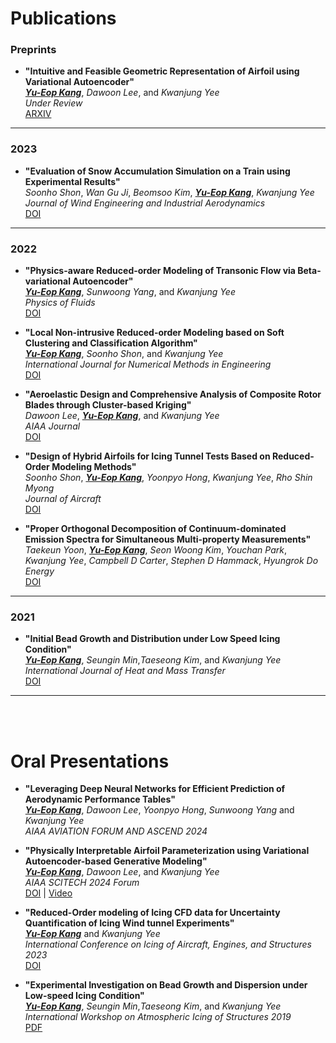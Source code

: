 # **Publications**

### Preprints
- **"Intuitive and Feasible Geometric Representation of Airfoil using Variational Autoencoder"**  
  <u><strong><i>Yu-Eop Kang</i></strong></u>, *Dawoon Lee*, and *Kwanjung Yee*  
  *Under Review*  
  [ARXIV](https://arxiv.org/abs/2311.10921)

---
### 2023

- **"Evaluation of Snow Accumulation Simulation on a Train using Experimental Results"**  
  *Soonho Shon*, *Wan Gu Ji*, *Beomsoo Kim*, <u><strong><i>Yu-Eop Kang</i></strong></u>, *Kwanjung Yee*   
  *Journal of Wind Engineering and Industrial Aerodynamics*   
  [DOI](https://doi.org/10.1016/j.jweia.2022.105275)

---

### 2022

- **"Physics-aware Reduced-order Modeling of Transonic Flow via Beta-variational Autoencoder"**  
  <u><strong><i>Yu-Eop Kang</i></strong></u>, *Sunwoong Yang*, and *Kwanjung Yee*  
  *Physics of Fluids*  
  [DOI](https://doi.org/10.1063/5.0097740)

- **"Local Non-intrusive Reduced-order Modeling based on Soft Clustering and Classification Algorithm"**  
  <u><strong><i>Yu-Eop Kang</i></strong></u>, *Soonho Shon*, and *Kwanjung Yee*  
  *International Journal for Numerical Methods in Engineering*  
  [DOI](https://doi.org/10.1002/nme.6934) 

- **"Aeroelastic Design and Comprehensive Analysis of Composite Rotor Blades through Cluster-based Kriging"**  
  *Dawoon Lee*, <u><strong><i>Yu-Eop Kang</i></strong></u>, and *Kwanjung Yee*  
  *AIAA Journal*  
  [DOI](https://doi.org/10.2514/1.J061820)


- **"Design of Hybrid Airfoils for Icing Tunnel Tests Based on Reduced-Order Modeling Methods"**  
  *Soonho Shon*, <u><strong><i>Yu-Eop Kang</i></strong></u>, *Yoonpyo Hong*, *Kwanjung Yee*, *Rho Shin Myong*  
  *Journal of Aircraft*  
  [DOI](https://doi.org/10.2514/1.C036435)

- **"Proper Orthogonal Decomposition of Continuum-dominated Emission Spectra for Simultaneous Multi-property Measurements"**  
  *Taekeun Yoon*, <u><strong><i>Yu-Eop Kang</i></strong></u>, *Seon Woong Kim*, *Youchan Park*, *Kwanjung Yee*, *Campbell D Carter*, *Stephen D Hammack*, *Hyungrok Do*   
  *Energy*  
  [DOI](https://doi.org/10.1016/j.energy.2022.124458)

---

### 2021

- **"Initial Bead Growth and Distribution under Low Speed Icing Condition"**  
  <u><strong><i>Yu-Eop Kang</i></strong></u>, *Seungin Min*,*Taeseong Kim*, and *Kwanjung Yee*  
  *International Journal of Heat and Mass Transfer*  
  [DOI](https://doi.org/10.1016/j.ijheatmasstransfer.2019.119115)

  
---
<br></br>
# **Oral Presentations**
- **"Leveraging Deep Neural Networks for Efficient Prediction of Aerodynamic Performance Tables"**  
  <u><strong><i>Yu-Eop Kang</i></strong></u>, *Dawoon Lee*, *Yoonpyo Hong*, *Sunwoong Yang* and *Kwanjung Yee*  
  *AIAA AVIATION FORUM AND ASCEND 2024*   


- **"Physically Interpretable Airfoil Parameterization using Variational Autoencoder-based Generative Modeling"**  
  <u><strong><i>Yu-Eop Kang</i></strong></u>, *Dawoon Lee*, and *Kwanjung Yee*  
  *AIAA SCITECH 2024 Forum*  
  [DOI](https://doi.org/10.2514/6.2024-0685) | [Video](#)

- **"Reduced-Order modeling of Icing CFD data for Uncertainty Quantification of Icing Wind tunnel Experiments"**  
  <u><strong><i>Yu-Eop Kang</i></strong></u> and *Kwanjung Yee*  
  *International Conference on Icing of Aircraft, Engines, and Structures 2023*   
  [DOI](https://doi.org/10.4271/2023-01-1472) 


- **"Experimental Investigation on Bead Growth and Dispersion under Low-speed Icing Condition"**  
  <u><strong><i>Yu-Eop Kang</i></strong></u>, *Seungin Min*,*Taeseong Kim*, and *Kwanjung Yee*  
  *International Workshop on Atmospheric Icing of Structures 2019*  
  [PDF](#) 
